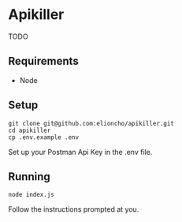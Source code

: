 # Apikiller
TODO

## Requirements

- Node

## Setup
```
git clone git@github.com:elioncho/apikiller.git
cd apikiller
cp .env.example .env
```

Set up your Postman Api Key in the .env file.

## Running

```
node index.js
```

Follow the instructions prompted at you.
